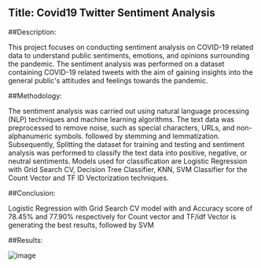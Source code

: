 ## Title: Covid19 Twitter Sentiment Analysis


##Description:

  This project focuses on conducting sentiment analysis on COVID-19 related data to understand public sentiments, emotions, and opinions surrounding the pandemic.
The sentiment analysis was performed on a dataset containing COVID-19 related tweets  with the aim of gaining insights into the general public's attitudes and feelings towards the pandemic.

##Methodology:

  The sentiment analysis was carried out using natural language processing (NLP) techniques and machine learning algorithms.
The text data was preprocessed to remove noise, such as special characters, URLs, and non-alphanumeric symbols. followed by stemming and lemmatization.
Subsequently, Splitting the dataset for training and testing and sentiment analysis was performed to classify the text data into positive, negative, or neutral sentiments.
Models used  for classification are Logistic Regression with Grid Search CV, Decision Tree Classifier, KNN, SVM Classifier for the Count Vector and TF ID Vectorization techniques.


##Conclusion:
  
  Logistic Regression with Grid Search CV model with and Accuracy score of 78.45% and 77.90% respectively for Count vector and TF/idf Vector is generating the best results, followed by SVM

##Results: 

![image](https://github.com/Harsha-7989/Covid19_Tweet_SentimentAnalysis/assets/86124041/4f7239ce-94d6-44e2-aa4a-3a94cd4b4531)
